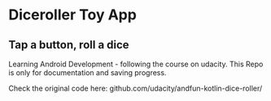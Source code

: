 # Diceroller Toy App 
## Tap a button, roll a dice

Learning Android Development - following the course on udacity.
This Repo is only for documentation and saving progress.

Check the original code here:
github.com/udacity/andfun-kotlin-dice-roller/
